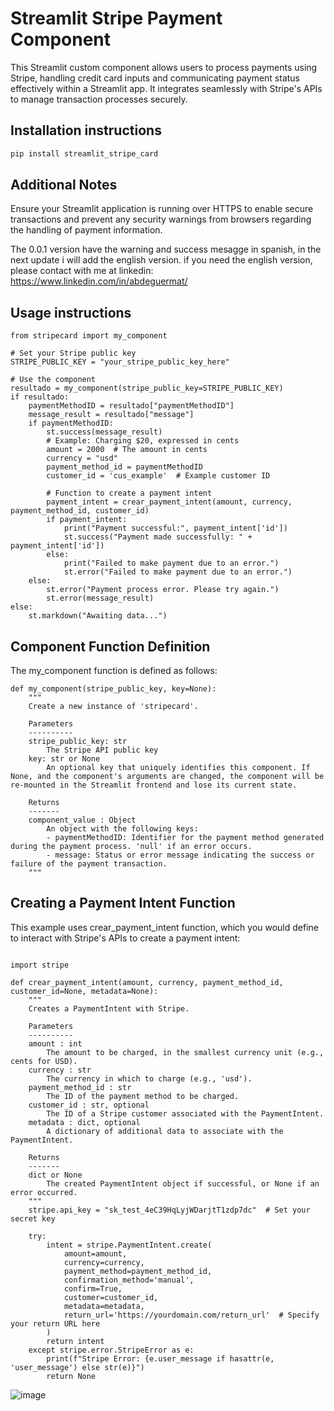 # Streamlit Stripe Payment Component

This Streamlit custom component allows users to process payments using Stripe, handling credit card inputs and communicating payment status effectively within a Streamlit app. It integrates seamlessly with Stripe's APIs to manage transaction processes securely.


## Installation instructions

```sh
pip install streamlit_stripe_card
```

## Additional Notes
Ensure your Streamlit application is running over HTTPS to enable secure transactions and prevent any security warnings from browsers regarding the handling of payment information.

The 0.0.1 version have the warning and success mesagge in spanish, in the next update i will add the english version. if you need the english version, please contact with me at linkedin: https://www.linkedin.com/in/abdeguermat/

## Usage instructions

```import streamlit as st
from stripecard import my_component

# Set your Stripe public key
STRIPE_PUBLIC_KEY = "your_stripe_public_key_here"

# Use the component
resultado = my_component(stripe_public_key=STRIPE_PUBLIC_KEY)
if resultado:
    paymentMethodID = resultado["paymentMethodID"]
    message_result = resultado["message"]
    if paymentMethodID:
        st.success(message_result)
        # Example: Charging $20, expressed in cents
        amount = 2000  # The amount in cents
        currency = "usd"
        payment_method_id = paymentMethodID
        customer_id = 'cus_example'  # Example customer ID

        # Function to create a payment intent
        payment_intent = crear_payment_intent(amount, currency, payment_method_id, customer_id)
        if payment_intent:
            print("Payment successful:", payment_intent['id'])
            st.success("Payment made successfully: " + payment_intent['id'])
        else:
            print("Failed to make payment due to an error.")
            st.error("Failed to make payment due to an error.")
    else:
        st.error("Payment process error. Please try again.")
        st.error(message_result)
else:
    st.markdown("Awaiting data...")
```



## Component Function Definition
The my_component function is defined as follows:

```
def my_component(stripe_public_key, key=None):
    """
    Create a new instance of 'stripecard'.

    Parameters
    ----------
    stripe_public_key: str
        The Stripe API public key
    key: str or None
        An optional key that uniquely identifies this component. If None, and the component's arguments are changed, the component will be re-mounted in the Streamlit frontend and lose its current state.

    Returns
    -------
    component_value : Object
        An object with the following keys:
        - paymentMethodID: Identifier for the payment method generated during the payment process. 'null' if an error occurs.
        - message: Status or error message indicating the success or failure of the payment transaction.
    """

```


## Creating a Payment Intent Function
This example uses  crear_payment_intent function, which you would define to interact with Stripe's APIs to create a payment intent:

```

import stripe

def crear_payment_intent(amount, currency, payment_method_id, customer_id=None, metadata=None):
    """
    Creates a PaymentIntent with Stripe.

    Parameters
    ----------
    amount : int
        The amount to be charged, in the smallest currency unit (e.g., cents for USD).
    currency : str
        The currency in which to charge (e.g., 'usd').
    payment_method_id : str
        The ID of the payment method to be charged.
    customer_id : str, optional
        The ID of a Stripe customer associated with the PaymentIntent.
    metadata : dict, optional
        A dictionary of additional data to associate with the PaymentIntent.

    Returns
    -------
    dict or None
        The created PaymentIntent object if successful, or None if an error occurred.
    """
    stripe.api_key = "sk_test_4eC39HqLyjWDarjtT1zdp7dc"  # Set your secret key

    try:
        intent = stripe.PaymentIntent.create(
            amount=amount,
            currency=currency,
            payment_method=payment_method_id,
            confirmation_method='manual',
            confirm=True,
            customer=customer_id,
            metadata=metadata,
            return_url='https://yourdomain.com/return_url'  # Specify your return URL here
        )
        return intent
    except stripe.error.StripeError as e:
        print(f"Stripe Error: {e.user_message if hasattr(e, 'user_message') else str(e)}")
        return None

```


![image](https://github.com/AbderrahmaneGuermat/streamlit_stripe_card/assets/61157096/1a2e2fed-a7f2-46c3-9bdf-47b6029abda9)

